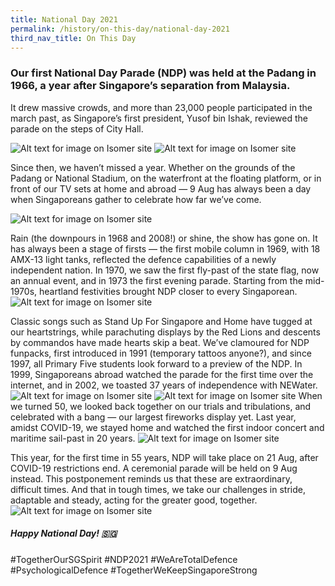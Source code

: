 ```yaml
---
title: National Day 2021
permalink: /history/on-this-day/national-day-2021
third_nav_title: On This Day
---
```

### Our first National Day Parade (NDP) was held at the Padang in 1966, a year after Singapore’s separation from Malaysia. 
It drew massive crowds, and more than 23,000 people participated in the march past, as Singapore’s first president, Yusof bin Ishak, reviewed the parade on the steps of City Hall.

![Alt text for image on Isomer site](/images/ndp2021_1.jpeg)
![Alt text for image on Isomer site](/images/ndp2021_2.jpeg)

Since then, we haven’t missed a year. Whether on the grounds of the Padang or National Stadium, on the waterfront at the floating platform, or in front of our TV sets at home and abroad — 9 Aug has always been a day when Singaporeans gather to celebrate how far we’ve come.

![Alt text for image on Isomer site](/images/ndp2021_3.jpeg)

Rain (the downpours in 1968 and 2008!) or shine, the show has gone on. It has always been a stage of firsts — the first mobile column in 1969, with 18 AMX-13 light tanks, reflected the defence capabilities of a newly independent nation. In 1970, we saw the first fly-past of the state flag, now an annual event, and in 1973 the first evening parade. Starting from the mid-1970s, heartland festivities brought NDP closer to every Singaporean. 
![Alt text for image on Isomer site](/images/ndp2021_4.jpeg)

Classic songs such as Stand Up For Singapore and Home have tugged at our heartstrings, while parachuting displays by the Red Lions and descents by commandos have made hearts skip a beat. We’ve clamoured for NDP funpacks, first introduced in 1991 (temporary tattoos anyone?), and since 1997, all Primary Five students look forward to a preview of the NDP. In 1999, Singaporeans abroad watched the parade for the first time over the internet, and in 2002, we toasted 37 years of independence with NEWater. 
![Alt text for image on Isomer site](/images/ndp2021_5.jpeg)
![Alt text for image on Isomer site](/images/ndp2021_6.jpeg)
When we turned 50, we looked back together on our trials and tribulations, and celebrated with a bang — our largest fireworks display yet. Last year, amidst COVID-19, we stayed home and watched the first indoor concert and maritime sail-past in 20 years.
![Alt text for image on Isomer site](/images/ndp2021_7.jpeg)

This year, for the first time in 55 years, NDP will take place on 21 Aug, after COVID-19 restrictions end. A ceremonial parade will be held on 9 Aug instead. This postponement reminds us that these are extraordinary, difficult times. And that in tough times, we take our challenges in stride, adaptable and steady, acting for the greater good, together.
![Alt text for image on Isomer site](/images/ndp2021_8.jpeg)

##### Happy National Day! 🇸🇬
#TogetherOurSGSpirit #NDP2021 #WeAreTotalDefence #PsychologicalDefence #TogetherWeKeepSingaporeStrong